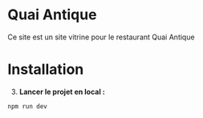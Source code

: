 # Quai Antique

Ce site est un site vitrine pour le restaurant Quai Antique

# Installation

3. **Lancer le projet en local :**

```bash
npm run dev
```
